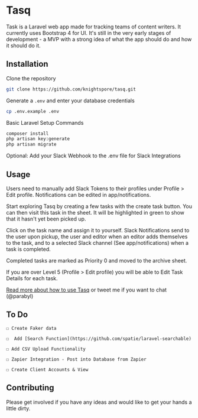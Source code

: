 
# Tasq

Task is a Laravel web app made for tracking teams of content writers. It currently uses Bootstrap 4 for UI. It's still in the very early stages of development - a MVP with a strong idea of what the app should do and how it should do it.

## Installation

Clone the repository

```bash
git clone https://github.com/knightspore/tasq.git
```

Generate a ```.env``` and enter your database credentials
```bash
cp .env.example .env
```

Basic Laravel Setup Commands
```bash
composer install
php artisan key:generate
php artisan migrate
```

Optional: Add your Slack Webhook to the .env file for Slack Integrations

## Usage

Users need to manually add Slack Tokens to their profiles under Profile > Edit profile. Notifications can be edited in app/notifications.

Start exploring Tasq by creating a few tasks with the create task button. You can then visit this task in the sheet. It will be highlighted in green to show that it hasn't yet been picked up. 

Click on the task name and assign it to yourself. Slack Notifications send to the user upon pickup, the user and editor when an editor adds themselves to the task, and to a selected Slack channel (See app/notifications) when a task is completed.

Completed tasks are marked as Priority 0 and moved to the archive sheet.

If you are over Level 5 (Profile > Edit profile) you will be able to Edit Task Details for each task. 

[Read more about how to use Tasq](https://ciaran.co.za/) or tweet me if you want to chat (@parabyl)


## To Do

    ☐ Create Faker data

    ☐  Add [Search Function](https://github.com/spatie/laravel-searchable)
    
    ☐ Add CSV Upload Functionality

    ☐ Zapier Integration - Post into Database from Zapier
      
    ☐ Create Client Accounts & View
    

## Contributing

Please get involved if you have any ideas and would like to get your hands a little dirty.
